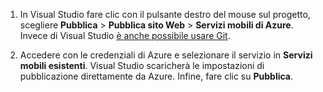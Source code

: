 
1. In Visual Studio fare clic con il pulsante destro del mouse sul progetto, scegliere **Pubblica** > **Pubblica sito Web** > **Servizi mobili di Azure**. Invece di Visual Studio [è anche possibile usare Git](../articles/mobile-services/mobile-services-dotnet-backend-store-code-source-control.md).

2. Accedere con le credenziali di Azure e selezionare il servizio in **Servizi mobili esistenti**. Visual Studio scaricherà le impostazioni di pubblicazione direttamente da Azure. Infine, fare clic su **Pubblica**.

<!---HONumber=62-->